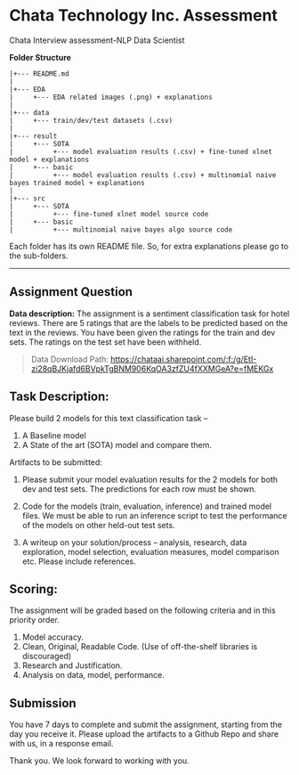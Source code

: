 # Chata Technology Inc. Assessment
Chata Interview assessment-NLP Data Scientist


**Folder Structure**

    |+--- README.md
    |
    |+--- EDA
    |     +--- EDA related images (.png) + explanations 
    |
    |+--- data
    |     +--- train/dev/test datasets (.csv)
    |
    |+--- result
    |     +--- SOTA
    |          +--- model evaluation results (.csv) + fine-tuned xlnet model + explanations 
    |     +--- basic
    |          +--- model evaluation results (.csv) + multinomial naive bayes trained model + explanations 
    |
    |+--- src
    |     +--- SOTA
    |          +--- fine-tuned xlnet model source code
    |     +--- basic
    |          +--- multinomial naive bayes algo source code


Each folder has its own README file. So, for extra explanations please go to the sub-folders.


--------------------------------


## Assignment Question
**Data description:**
The assignment is a sentiment classification task for hotel reviews. There are 5 ratings that are the labels to be predicted based on the text in the reviews. You have been given the ratings for the train and dev sets. The ratings on the test set have been withheld. 

> Data Download Path: https://chataai.sharepoint.com/:f:/g/EtI-zi28qBJKjafd6BVpkTgBNM906KqOA3zfZU4fXXMGeA?e=fMEKGx 


## Task Description:
 Please build 2 models for this text classification task – 
1. A Baseline model  
2. A State of the art (SOTA) model and compare them.

Artifacts to be submitted:

1.	Please submit your model evaluation results for the 2 models for both dev and test sets.
The predictions for each row must be shown.

2.	Code for the models (train, evaluation, inference) and trained model files. We must be able to run an inference script to test the performance of the models on other held-out test sets.

3.	A writeup on your solution/process – analysis, research, data exploration, model selection, evaluation measures, model comparison etc. Please include references.

## Scoring:
The assignment will be graded based on the following criteria and in this priority order.
1.	Model accuracy.
2.	Clean, Original, Readable Code. (Use of off-the-shelf libraries is discouraged)
3.	Research and Justification.
4.	Analysis on data, model, performance.


## Submission
You have 7 days to complete and submit the assignment, starting from the day you receive it. Please upload the artifacts to a Github Repo and share with us, in a response email.


Thank you.
We look forward to working with you.

